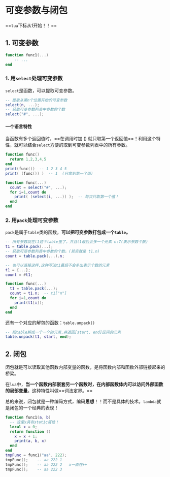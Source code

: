 # 可变参数与闭包

==`lua`下标从1开始！！==

## 1. 可变参数

```lua
function func1(...)
	-- ...
end
```

### 1. 用`select`处理可变参数

`select`是函数，可以提取可变参数。

```lua
-- 提取从第n个位置开始的可变参数
select(n, ...);
-- 获取可变参数列表中参数的个数
select("#", ...);
```

#### 一个语言特性

当函数有多个返回值时，==在调用时加 () 就只取第一个返回值==！利用这个特性，就可以结合`select`方便的取到可变参数列表中的所有参数。

```lua
function func()
  return 1,2,3,4,5
end
print(func())  -- 1 2 3 4 5
print( (func()) )  -- 1  (只拿到第一个值)
```

```lua
function func(...)
  count = select("#", ...);
  for i=1,count do
  	print( (select(i, ...)) );  -- 每次只取第一个值！
  end
end
```

### 2. 用`pack`处理可变参数

`pack`是属于`table`类的函数，**可以把可变参数打包成一个`table`。**

```lua
-- 所有参数就在t1这个table里了，并且t1最后会多一个元素 n:7(表示参数个数)
t1 = table.pack(...);
-- 获取可变参数列表中参数的个数。(其实就是 t1.n)
count = table.pack(...).n; 

-- 也可以直接这样,这种写法t1最后不会多出表示个数的元素
t1 = {...};
count = #t1;
```

```lua
function func(...)
  t1 = table.pack(...);
  count = t1.n;  -- t1["n"]
  for i=1,count do
  	print(t1[i]);
  end
end
```

还有一个对应的解包的函数：`table.unpack()`

```lua
-- 把table解成一个一个的元素,并返回[start, end]区间的元素
table.unpack(t1, start, end);   
```

## 2. 闭包

闭包就是可以读取其他函数内部变量的函数，是将函数内部和函数外部链接起来的桥梁。

在`lua`中，**当一个函数内部嵌套另一个函数时，在内部函数体内可以访问外部函数的局部变量**。这种特性叫做==词法定界。==

总的来说，闭包就是一种编码方式，编码**思想**！！而不是具体的技术。`lambda`就是闭包的一个经典的表现！

```lua
function func1(a, b)
  -- 这里x具有static属性！
  local x = 0;
  return function ()
    x = x + 1;
    print(a, b, x)
  end 
end
tmpFunc = func1("aa", 222);
tmpFunc();    -- aa 222 1
tmpFunc();    -- aa 222 2   x一直在++
tmpFunc();    -- aa 222 3
```







